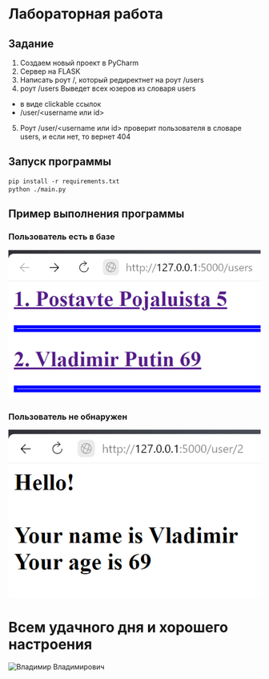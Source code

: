 # Лабораторная работа

## Задание

1) Создаем новый проект в PyCharm
2) Сервер на FLASK
3) Написать роут /, который редиректнет на роут /users
4) роут /users Выведет всех юзеров из словаря users
- в виде clickable ссылок
- <url>/user/<username или id>
5) Роут /user/<username или id> проверит пользователя в словаре users, и если нет, то вернет 404

## Запуск программы

```
pip install -r requirements.txt
python ./main.py
```

## Пример выполнения программы

### Пользователь есть в базе

![Пользователь есть в базе](/Images/vvp.png)

### Пользователь не обнаружен

![Пользователь не обнаружен](/Images/list.png)



# Всем удачного дня и хорошего настроения

![Владимир Владимирович](https://afon-ru.com/files/jpg/Vladimir-Putin.jpg)
